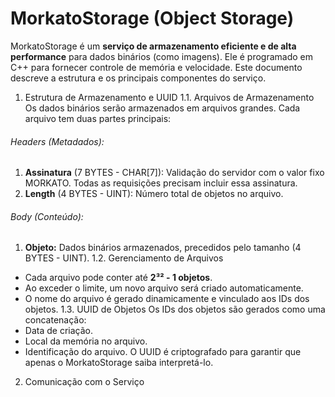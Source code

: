 # MorkatoStorage (Object Storage)
MorkatoStorage é um **serviço de armazenamento eficiente e de alta performance** para dados binários (como imagens). Ele é programado em C++ para fornecer controle de memória e velocidade. Este documento descreve a estrutura e os principais componentes do serviço.
1. Estrutura de Armazenamento e UUID
  1.1. Arquivos de Armazenamento
Os dados binários serão armazenados em arquivos grandes. Cada arquivo tem duas partes principais:
###### Headers (Metadados):
1. **Assinatura** (7 BYTES - CHAR[7]): Validação do servidor com o valor fixo MORKATO. Todas as requisições precisam incluir essa assinatura.
2. **Length** (4 BYTES - UINT): Número total de objetos no arquivo.
###### Body (Conteúdo):
1. **Objeto:** Dados binários armazenados, precedidos pelo tamanho (4 BYTES - UINT).
  1.2. Gerenciamento de Arquivos
- Cada arquivo pode conter até **2³² - 1 objetos**.
- Ao exceder o limite, um novo arquivo será criado automaticamente.
- O nome do arquivo é gerado dinamicamente e vinculado aos IDs dos objetos.
  1.3. UUID de Objetos
Os IDs dos objetos são gerados como uma concatenação:
- Data de criação.
- Local da memória no arquivo.
- Identificação do arquivo.
O UUID é criptografado para garantir que apenas o MorkatoStorage saiba interpretá-lo.
2. Comunicação com o Serviço